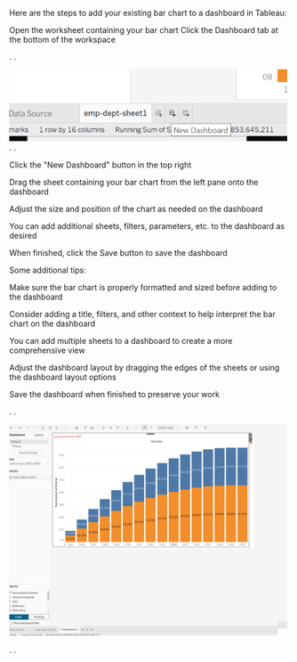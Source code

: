Here are the steps to add your existing bar chart to a dashboard in Tableau:

Open the worksheet containing your bar chart
Click the Dashboard tab at the bottom of the workspace

.
.

<img src="/part-2/pics/pic-2-2.png" width="500" />
.
.


Click the "New Dashboard" button in the top right

Drag the sheet containing your bar chart from the left pane onto the dashboard

Adjust the size and position of the chart as needed on the dashboard

You can add additional sheets, filters, parameters, etc. to the dashboard as desired

When finished, click the Save button to save the dashboard



Some additional tips:

Make sure the bar chart is properly formatted and sized before adding to the dashboard

Consider adding a title, filters, and other context to help interpret the bar chart on the dashboard

You can add multiple sheets to a dashboard to create a more comprehensive view

Adjust the dashboard layout by dragging the edges of the sheets or using the dashboard layout options

Save the dashboard when finished to preserve your work

.
.

<img src="/part-2/pics/pic-2-1.png" width="500" />

.
.
